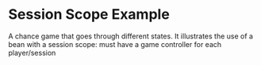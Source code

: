 # Session Scope Example

A chance game that goes through different states. It illustrates the use of a bean with a session scope: must have a game controller for each player/session
